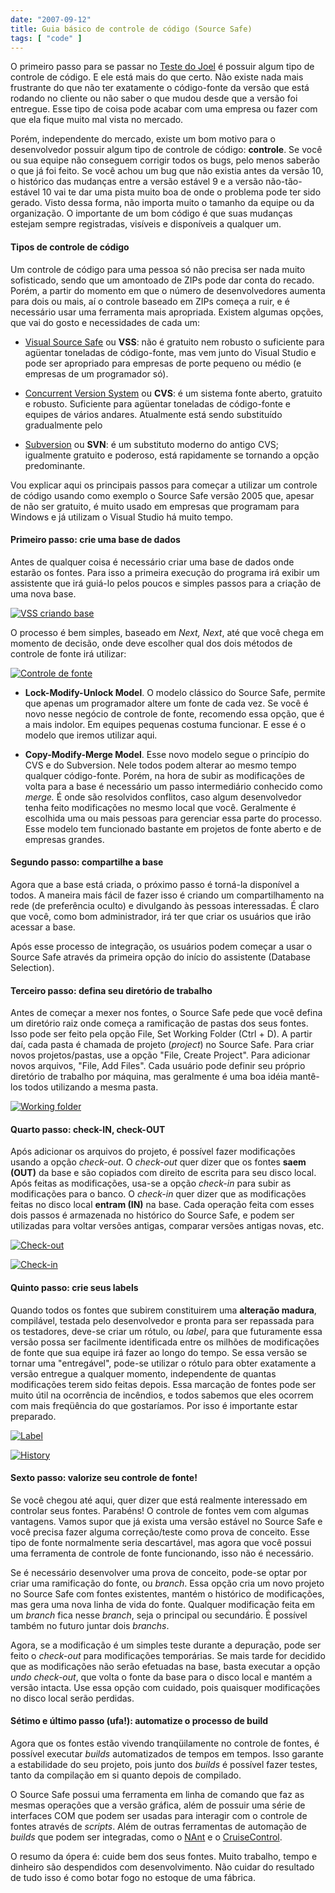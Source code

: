 ```yaml
---
date: "2007-09-12"
title: Guia básico de controle de código (Source Safe)
tags: [ "code" ]
---
```

O primeiro passo para se passar no [Teste do Joel](http://brazil.joelonsoftware.com/Articles/TheJoelTest.html) é possuir algum tipo de controle de código. E ele está mais do que certo. Não existe nada mais frustrante do que não ter exatamente o código-fonte da versão que está rodando no cliente ou não saber o que mudou desde que a versão foi entregue. Esse tipo de coisa pode acabar com uma empresa ou fazer com que ela fique muito mal vista no mercado.

Porém, independente do mercado, existe um bom motivo para o desenvolvedor possuir algum tipo de controle de código: **controle**. Se você ou sua equipe não conseguem corrigir todos os bugs, pelo menos saberão o que já foi feito. Se você achou um bug que não existia antes da versão 10, o histórico das mudanças entre a versão estável 9 e a versão não-tão-estável 10 vai te dar uma pista muito boa de onde o problema pode ter sido gerado. Visto dessa forma, não importa muito o tamanho da equipe ou da organização. O importante de um bom código é que suas mudanças estejam sempre registradas, visíveis e disponíveis a qualquer um.

#### Tipos de controle de código

Um controle de código para uma pessoa só não precisa ser nada muito sofisticado, sendo que um amontoado de ZIPs pode dar conta do recado. Porém, a partir do momento em que o número de desenvolvedores aumenta para dois ou mais, aí o controle baseado em ZIPs começa a ruir, e é necessário usar uma ferramenta mais apropriada. Existem algumas opções, que vai do gosto e necessidades de cada um:

	
  * [Visual Source Safe](http://msdn.microsoft.com/ssafe/) ou **VSS**: não é gratuito nem robusto o suficiente para agüentar toneladas de código-fonte, mas vem junto do Visual Studio e pode ser apropriado para empresas de porte pequeno ou médio (e empresas de um programador só).

	
  * [Concurrent Version System](http://www.nongnu.org/cvs/) ou **CVS**: é um sistema fonte aberto, gratuito e robusto. Suficiente para agüentar toneladas de código-fonte e equipes de vários andares. Atualmente está sendo substituído gradualmente pelo

	
  * [Subversion](http://subversion.tigris.org/) ou **SVN**: é um substituto moderno do antigo CVS; igualmente gratuito e poderoso, está rapidamente se tornando a opção predominante.

Vou explicar aqui os principais passos para começar a utilizar um controle de código usando como exemplo o Source Safe versão 2005 que, apesar de não ser gratuito, é muito usado em empresas que programam para Windows e já utilizam o Visual Studio há muito tempo.

#### Primeiro passo: crie uma base de dados

Antes de qualquer coisa é necessário criar uma base de dados onde estarão os fontes. Para isso a primeira execução do programa irá exibir um assistente que irá guiá-lo pelos poucos e simples passos para a criação de uma nova base.

[![VSS criando base](/images/OFRTnSq.png)](/images/vss-create.png)

O processo é bem simples, baseado em _Next, Next_, até que você chega em momento de decisão, onde deve escolher qual dos dois métodos de controle de fonte irá utilizar:

[![Controle de fonte](/images/hWNkxvs.png)](/images/vss-control.png)

	
  * **Lock-Modify-Unlock Model**. O modelo clássico do Source Safe, permite que apenas um programador altere um fonte de cada vez. Se você é novo nesse negócio de controle de fonte, recomendo essa opção, que é a mais indolor. Em equipes pequenas costuma funcionar. E esse é o modelo que iremos utilizar aqui.

	
  * **Copy-Modify-Merge Model**. Esse novo modelo segue o princípio do CVS e do Subversion. Nele todos podem alterar ao mesmo tempo qualquer código-fonte. Porém, na hora de subir as modificações de volta para a base é necessário um passo intermediário conhecido como _merge._ É onde são resolvidos conflitos, caso algum desenvolvedor tenha feito modificações no mesmo local que você. Geralmente é escolhida uma ou mais pessoas para gerenciar essa parte do processo. Esse modelo tem funcionado bastante em projetos de fonte aberto e de empresas grandes.

#### Segundo passo: compartilhe a base

Agora que a base está criada, o próximo passo é torná-la disponível a todos. A maneira mais fácil de fazer isso é criando um compartilhamento na rede (de preferência oculto) e divulgando às pessoas interessadas. É claro que você, como bom administrador, irá ter que criar os usuários que irão acessar a base.

Após esse processo de integração, os usuários podem começar a usar o Source Safe através da primeira opção do início do assistente (Database Selection).

#### Terceiro passo: defina seu diretório de trabalho

Antes de começar a mexer nos fontes, o Source Safe pede que você defina um diretório raiz onde começa a ramificação de pastas dos seus fontes. Isso pode ser feito pela opção File, Set Working Folder (Ctrl + D). A partir daí, cada pasta é chamada de projeto (_project_) no Source Safe. Para criar novos projetos/pastas, use a opção "File, Create Project". Para adicionar novos arquivos, "File, Add Files". Cada usuário pode definir seu próprio diretório de trabalho por máquina, mas geralmente é uma boa idéia mantê-los todos utilizando a mesma pasta.

[![Working folder](/images/HIjMA3x.png)](/images/vss-working-folder.png)

#### Quarto passo: check-IN, check-OUT

Após adicionar os arquivos do projeto, é possível fazer modificações usando a opção _check-out_. O _check-out_ quer dizer que os fontes **saem (OUT)** da base e são copiados com direito de escrita para seu disco local. Após feitas as modificações, usa-se a opção _check-in_ para subir as modificações para o banco. O _check-in_ quer dizer que as modificações feitas no disco local **entram (IN)** na base. Cada operação feita com esses dois passos é armazenada no histórico do Source Safe, e podem ser utilizadas para voltar versões antigas, comparar versões antigas novas, etc.

[![Check-out](/images/TSk1c4K.png)](/images/vss-check-out.png)

[![Check-in](/images/OpCfsOA.png)](/images/vss-check-in.png)

#### Quinto passo: crie seus labels

Quando todos os fontes que subirem constituirem uma **alteração madura**, compilável, testada pelo desenvolvedor e pronta para ser repassada para os testadores, deve-se criar um rótulo, ou _label_, para que futuramente essa versão possa ser facilmente identificada entre os milhões de modificações de fonte que sua equipe irá fazer ao longo do tempo. Se essa versão se tornar uma "entregável", pode-se utilizar o rótulo para obter exatamente a versão entregue a qualquer momento, independente de quantas modificações terem sido feitas depois. Essa marcação de fontes pode ser muito útil na ocorrência de incêndios, e todos sabemos que eles ocorrem com mais freqüência do que gostaríamos. Por isso é importante estar preparado.

[![Label](/images/fuMv3RC.png)](/images/vss-label.png)

[![History](/images/h7YOAOS.png)](/images/vss-history.png)

#### Sexto passo: valorize seu controle de fonte!

Se você chegou até aqui, quer dizer que está realmente interessado em controlar seus fontes. Parabéns! O controle de fontes vem com algumas vantagens. Vamos supor que já exista uma versão estável no Source Safe e você precisa fazer alguma correção/teste como prova de conceito. Esse tipo de fonte normalmente seria descartável, mas agora que você possui uma ferramenta de controle de fonte funcionando, isso não é necessário.

Se é necessário desenvolver uma prova de conceito, pode-se optar por criar uma ramificação do fonte, ou _branch_. Essa opção cria um novo projeto no Source Safe com fontes existentes, mantém o histórico de modificações, mas gera uma nova linha de vida do fonte. Qualquer modificação feita em um _branch_ fica nesse _branch_, seja o principal ou secundário. É possível também no futuro juntar dois _branchs_.

Agora, se a modificação é um simples teste durante a depuração, pode ser feito o _check-out_ para modificações temporárias. Se mais tarde for decidido que as modificações não serão efetuadas na base, basta executar a opção _undo check-out_, que volta o fonte da base para o disco local e mantém a versão intacta. Use essa opção com cuidado, pois quaisquer modificações no disco local serão perdidas.

#### Sétimo e último passo (ufa!): automatize o processo de build

Agora que os fontes estão vivendo tranqüilamente no controle de fontes, é possível executar _builds_ automatizados de tempos em tempos. Isso garante a estabilidade do seu projeto, pois junto dos _builds_ é possível fazer testes, tanto da compilação em si quanto depois de compilado.

O Source Safe possui uma ferramenta em linha de comando que faz as mesmas operações que a versão gráfica, além de possuir uma série de interfaces COM que podem ser usadas para interagir com o controle de fontes através de _scripts_. Além de outras ferramentas de automação de _builds_ que podem ser integradas, como o [NAnt](http://nant.sourceforge.net/) e o [CruiseControl](http://cruisecontrol.sourceforge.net/).

O resumo da ópera é: cuide bem dos seus fontes. Muito trabalho, tempo e dinheiro são despendidos com desenvolvimento. Não cuidar do resultado de tudo isso é como botar fogo no estoque de uma fábrica.
